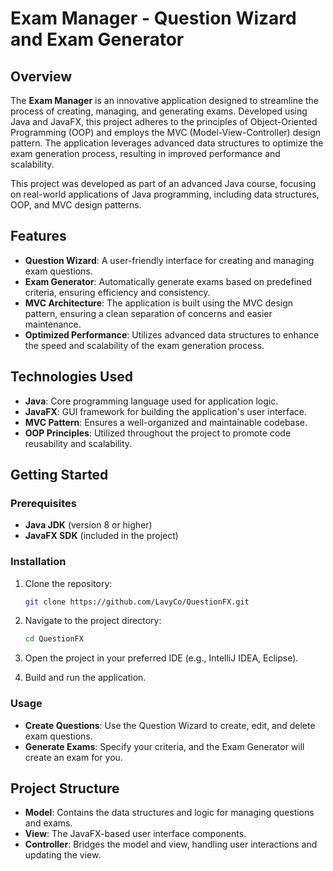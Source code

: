 
# Exam Manager - Question Wizard and Exam Generator

## Overview

The **Exam Manager** is an innovative application designed to streamline the process of creating, managing, and generating exams. Developed using Java and JavaFX, this project adheres to the principles of Object-Oriented Programming (OOP) and employs the MVC (Model-View-Controller) design pattern. The application leverages advanced data structures to optimize the exam generation process, resulting in improved performance and scalability.

This project was developed as part of an advanced Java course, focusing on real-world applications of Java programming, including data structures, OOP, and MVC design patterns.

## Features

- **Question Wizard**: A user-friendly interface for creating and managing exam questions.
- **Exam Generator**: Automatically generate exams based on predefined criteria, ensuring efficiency and consistency.
- **MVC Architecture**: The application is built using the MVC design pattern, ensuring a clean separation of concerns and easier maintenance.
- **Optimized Performance**: Utilizes advanced data structures to enhance the speed and scalability of the exam generation process.

## Technologies Used

- **Java**: Core programming language used for application logic.
- **JavaFX**: GUI framework for building the application's user interface.
- **MVC Pattern**: Ensures a well-organized and maintainable codebase.
- **OOP Principles**: Utilized throughout the project to promote code reusability and scalability.

## Getting Started

### Prerequisites

- **Java JDK** (version 8 or higher)
- **JavaFX SDK** (included in the project)

### Installation

1. Clone the repository:

   ```bash
   git clone https://github.com/LavyCo/QuestionFX.git
   ```

2. Navigate to the project directory:

   ```bash
   cd QuestionFX
   ```

3. Open the project in your preferred IDE (e.g., IntelliJ IDEA, Eclipse).

4. Build and run the application.

### Usage

- **Create Questions**: Use the Question Wizard to create, edit, and delete exam questions.
- **Generate Exams**: Specify your criteria, and the Exam Generator will create an exam for you.

## Project Structure

- **Model**: Contains the data structures and logic for managing questions and exams.
- **View**: The JavaFX-based user interface components.
- **Controller**: Bridges the model and view, handling user interactions and updating the view.
